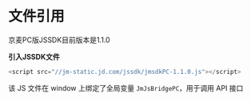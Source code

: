 # 文件引用

京麦PC版JSSDK目前版本是1.1.0

**引入JSSDK文件**

```javascript
<script src="//jm-static.jd.com/jssdk/jmsdkPC-1.1.0.js"></script>
```

该 JS 文件在 window 上绑定了全局变量 `JmJsBridgePC`，用于调用 API 接口